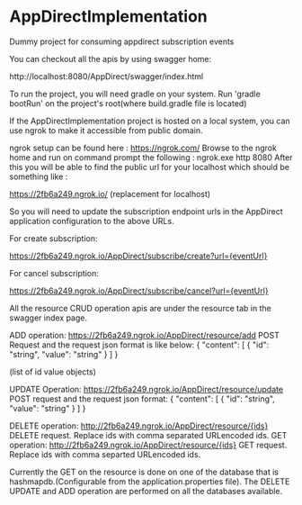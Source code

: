 # AppDirectImplementation
Dummy project for consuming appdirect subscription events

You can checkout all the apis by using swagger home: 

http://localhost:8080/AppDirect/swagger/index.html

To run the project, you will need gradle on your system. Run 'gradle bootRun' on the project's root(where build.gradle file is located)

If the AppDirectImplementation project is hosted on a local system, you can use ngrok to make it accessible from public domain.

ngrok setup can be found here : https://ngrok.com/ 
Browse to the ngrok home and run on command prompt the following : ngrok.exe http 8080
After this you will be able to find the public url for your localhost which should be something like :

 https://2fb6a249.ngrok.io/ (replacement for localhost)
 
 So you will need to update the subscription endpoint urls in the AppDirect application configuration to the above URLs.

For create subscription:

https://2fb6a249.ngrok.io/AppDirect/subscribe/create?url={eventUrl}

For cancel subscription:

https://2fb6a249.ngrok.io/AppDirect/subscribe/cancel?url={eventUrl}


All the resource CRUD operation apis are under the resource tab in the swagger index page.

ADD operation: https://2fb6a249.ngrok.io/AppDirect/resource/add POST Request and the request json format is like below:
{
  "content": [
    {
      "id": "string",
      "value": "string"
    }
  ]
}

(list of id value objects)

UPDATE Operation: https://2fb6a249.ngrok.io/AppDirect/resource/update POST request and the request json format:
{
  "content": [
    {
      "id": "string",
      "value": "string"
    }
  ]
}

DELETE operation: http://2fb6a249.ngrok.io/AppDirect/resource/{ids} DELETE request. Replace ids with comma separated URLencoded ids.
GET operation: http://2fb6a249.ngrok.io/AppDirect/resource/{ids} GET request. Replace ids with comma separted URLencoded ids.


Currently the GET on the resource is done on one of the database that is hashmapdb.(Configurable from the application.properties file). The DELETE UPDATE and ADD operation are performed on all the databases available.



